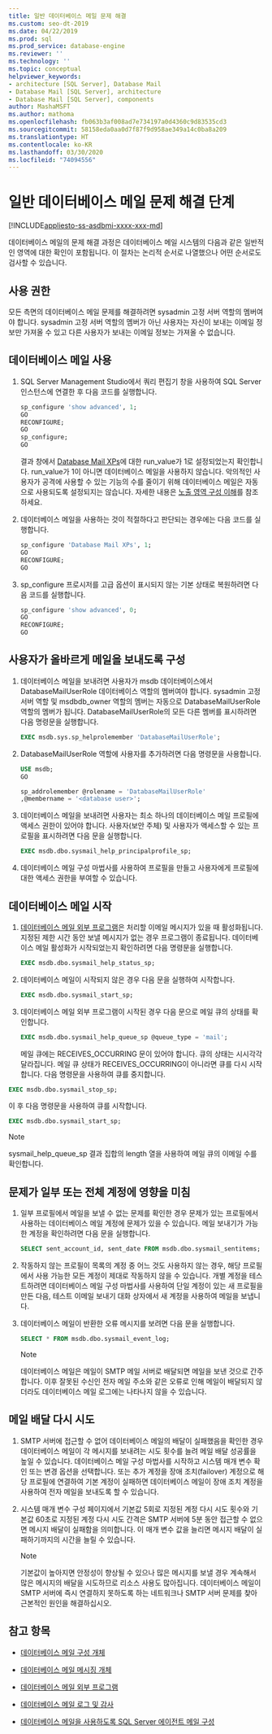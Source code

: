 ```yaml
---
title: 일반 데이터베이스 메일 문제 해결
ms.custom: seo-dt-2019
ms.date: 04/22/2019
ms.prod: sql
ms.prod_service: database-engine
ms.reviewer: ''
ms.technology: ''
ms.topic: conceptual
helpviewer_keywords:
- architecture [SQL Server], Database Mail
- Database Mail [SQL Server], architecture
- Database Mail [SQL Server], components
author: MashaMSFT
ms.author: mathoma
ms.openlocfilehash: fb063b3af008ad7e734197a0d4360c9d83535cd3
ms.sourcegitcommit: 58158eda0aa0d7f87f9d958ae349a14c0ba8a209
ms.translationtype: HT
ms.contentlocale: ko-KR
ms.lasthandoff: 03/30/2020
ms.locfileid: "74094556"
---
```

# <a name="general-database-mail-troubleshooting-steps"></a>일반 데이터베이스 메일 문제 해결 단계 
[!INCLUDE[appliesto-ss-asdbmi-xxxx-xxx-md](../../includes/appliesto-ss-asdbmi-xxxx-xxx-md.md)]

데이터베이스 메일의 문제 해결 과정은 데이터베이스 메일 시스템의 다음과 같은 일반적인 영역에 대한 확인이 포함됩니다. 이 절차는 논리적 순서로 나열했으나 어떤 순서로도 검사할 수 있습니다.

## <a name="permissions"></a>사용 권한

모든 측면의 데이터베이스 메일 문제를 해결하려면 sysadmin 고정 서버 역할의 멤버여야 합니다. sysadmin 고정 서버 역할의 멤버가 아닌 사용자는 자신이 보내는 이메일 정보만 가져올 수 있고 다른 사용자가 보내는 이메일 정보는 가져올 수 없습니다.

## <a name="is-database-mail-enabled"></a>데이터베이스 메일 사용

1. SQL Server Management Studio에서 쿼리 편집기 창을 사용하여 SQL Server 인스턴스에 연결한 후 다음 코드를 실행합니다.

    ```sql
    sp_configure 'show advanced', 1; 
    GO
    RECONFIGURE;
    GO
    sp_configure;
    GO
    ```

   결과 창에서 [Database Mail XPs](../../database-engine/configure-windows/database-mail-xps-server-configuration-option.md)에 대한 run_value가 1로 설정되었는지 확인합니다.
   run_value가 1이 아니면 데이터베이스 메일을 사용하지 않습니다. 악의적인 사용자가 공격에 사용할 수 있는 기능의 수를 줄이기 위해 데이터베이스 메일은 자동으로 사용되도록 설정되지는 않습니다. 자세한 내용은 [노출 영역 구성 이해](../security/surface-area-configuration.md)를 참조하세요.

1. 데이터베이스 메일을 사용하는 것이 적절하다고 판단되는 경우에는 다음 코드를 실행합니다.

    ```sql
    sp_configure 'Database Mail XPs', 1; 
    GO
    RECONFIGURE;
    GO
    ```

1. sp_configure 프로시저를 고급 옵션이 표시되지 않는 기본 상태로 복원하려면 다음 코드를 실행합니다.

    ```sql 
    sp_configure 'show advanced', 0; 
    GO
    RECONFIGURE;
    GO
    ```

## <a name="are-users-properly-configured-to-send-mail"></a>사용자가 올바르게 메일을 보내도록 구성

1. 데이터베이스 메일을 보내려면 사용자가 msdb 데이터베이스에서 DatabaseMailUserRole 데이터베이스 역할의 멤버여야 합니다. sysadmin 고정 서버 역할 및 msdbdb_owner 역할의 멤버는 자동으로 DatabaseMailUserRole 역할의 멤버가 됩니다. DatabaseMailUserRole의 모든 다른 멤버를 표시하려면 다음 명령문을 실행합니다.

    ```sql
    EXEC msdb.sys.sp_helprolemember 'DatabaseMailUserRole';
    ```

1. DatabaseMailUserRole 역할에 사용자를 추가하려면 다음 명령문을 사용합니다.

    ```sql
    USE msdb;
    GO
    
    sp_addrolemember @rolename = 'DatabaseMailUserRole'
    ,@membername = '<database user>';
    ```

1. 데이터베이스 메일을 보내려면 사용자는 최소 하나의 데이터베이스 메일 프로필에 액세스 권한이 있어야 합니다. 사용자(보안 주체) 및 사용자가 액세스할 수 있는 프로필을 표시하려면 다음 문을 실행합니다.

    ```sql
    EXEC msdb.dbo.sysmail_help_principalprofile_sp;
    ```

1. 데이터베이스 메일 구성 마법사를 사용하여 프로필을 만들고 사용자에게 프로필에 대한 액세스 권한을 부여할 수 있습니다.
 
## <a name="is-database-mail-started"></a>데이터베이스 메일 시작

1. [데이터베이스 메일 외부 프로그램](database-mail-external-program.md)은 처리할 이메일 메시지가 있을 때 활성화됩니다. 지정된 제한 시간 동안 보낼 메시지가 없는 경우 프로그램이 종료됩니다. 데이터베이스 메일 활성화가 시작되었는지 확인하려면 다음 명령문을 실행합니다.

    ```sql
    EXEC msdb.dbo.sysmail_help_status_sp;
    ```
1. 데이터베이스 메일이 시작되지 않은 경우 다음 문을 실행하여 시작합니다.

    ```sql
    EXEC msdb.dbo.sysmail_start_sp;
    ```

1. 데이터베이스 메일 외부 프로그램이 시작된 경우 다음 문으로 메일 큐의 상태를 확인합니다.

    ```sql
    EXEC msdb.dbo.sysmail_help_queue_sp @queue_type = 'mail';
    ```
  
   메일 큐에는 RECEIVES_OCCURRING 문이 있어야 합니다. 큐의 상태는 시시각각 달라집니다. 메일 큐 상태가 RECEIVES_OCCURRING이 아니라면 큐를 다시 시작합니다. 다음 명령문을 사용하여 큐를 중지합니다.
   
```sql
EXEC msdb.dbo.sysmail_stop_sp;
```

이 후 다음 명령문을 사용하여 큐를 시작합니다.

```sql
EXEC msdb.dbo.sysmail_start_sp;
```

  > [!NOTE]
  >  sysmail_help_queue_sp 결과 집합의 length 열을 사용하여 메일 큐의 이메일 수를 확인합니다.

## <a name="do-problems-affect-some-or-all-accounts"></a>문제가 일부 또는 전체 계정에 영향을 미침

1. 일부 프로필에서 메일을 보낼 수 없는 문제를 확인한 경우 문제가 있는 프로필에서 사용하는 데이터베이스 메일 계정에 문제가 있을 수 있습니다. 메일 보내기가 가능한 계정을 확인하려면 다음 문을 실행합니다.

    ```sql
    SELECT sent_account_id, sent_date FROM msdb.dbo.sysmail_sentitems;
    ```

1. 작동하지 않는 프로필이 목록의 계정 중 어느 것도 사용하지 않는 경우, 해당 프로필에서 사용 가능한 모든 계정이 제대로 작동하지 않을 수 있습니다. 개별 계정을 테스트하려면 데이터베이스 메일 구성 마법사를 사용하여 단일 계정이 있는 새 프로필을 만든 다음, 테스트 이메일 보내기 대화 상자에서 새 계정을 사용하여 메일을 보냅니다. 
1. 데이터베이스 메일이 반환한 오류 메시지를 보려면 다음 문을 실행합니다.

    ```sql
    SELECT * FROM msdb.dbo.sysmail_event_log;
    ```

   > [!NOTE]
   > 데이터베이스 메일은 메일이 SMTP 메일 서버로 배달되면 메일을 보낸 것으로 간주합니다. 이후 잘못된 수신인 전자 메일 주소와 같은 오류로 인해 메일이 배달되지 않더라도 데이터베이스 메일 로그에는 나타나지 않을 수 있습니다.

## <a name="retry-mail-delivery"></a>메일 배달 다시 시도

1. SMTP 서버에 접근할 수 없어 데이터베이스 메일의 배달이 실패했음을 확인한 경우 데이터베이스 메일이 각 메시지를 보내려는 시도 횟수를 늘려 메일 배달 성공률을 높일 수 있습니다. 데이터베이스 메일 구성 마법사를 시작하고 시스템 매개 변수 확인 또는 변경 옵션을 선택합니다. 또는 추가 계정을 장애 조치(failover) 계정으로 해당 프로필에 연결하여 기본 계정이 실패하면 데이터베이스 메일이 장애 조치 계정을 사용하여 전자 메일을 보내도록 할 수 있습니다.
1. 시스템 매개 변수 구성 페이지에서 기본값 5회로 지정된 계정 다시 시도 횟수와 기본값 60초로 지정된 계정 다시 시도 간격은 SMTP 서버에 5분 동안 접근할 수 없으면 메시지 배달이 실패함을 의미합니다. 이 매개 변수 값을 늘리면 메시지 배달이 실패하기까지의 시간을 늘릴 수 있습니다.

    > [!NOTE]
    > 기본값이 높아지면 안정성이 향상될 수 있으나 많은 메시지를 보낼 경우 계속해서 많은 메시지의 배달을 시도하므로 리소스 사용도 많아집니다. 데이터베이스 메일이 SMTP 서버에 즉시 연결하지 못하도록 하는 네트워크나 SMTP 서버 문제를 찾아 근본적인 원인을 해결하십시오.



##  <a name="see-also"></a><a name="RelatedContent"></a> 참고 항목
  
-   [데이터베이스 메일 구성 개체](../../relational-databases/database-mail/database-mail-configuration-objects.md)  
  
-   [데이터베이스 메일 메시징 개체](../../relational-databases/database-mail/database-mail-messaging-objects.md)  
  
-   [데이터베이스 메일 외부 프로그램](../../relational-databases/database-mail/database-mail-external-program.md)  
  
-   [데이터베이스 메일 로그 및 감사](../../relational-databases/database-mail/database-mail-log-and-audits.md)  
  
-   [데이터베이스 메일을 사용하도록 SQL Server 에이전트 메일 구성](../../relational-databases/database-mail/configure-sql-server-agent-mail-to-use-database-mail.md)  
  
  
  
